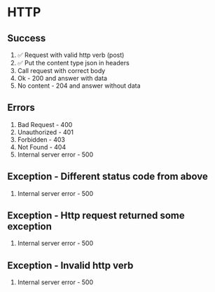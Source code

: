 # HTTP

## Success

1. ✅ Request with valid http verb (post)
2. ✅ Put the content type json in headers
3. Call request with correct body
4. Ok - 200 and answer with data
5. No content - 204 and answer without data

## Errors

1. Bad Request - 400
2. Unauthorized - 401
3. Forbidden - 403
4. Not Found - 404
5. Internal server error - 500

## Exception - Different status code from above
1. Internal server error - 500

## Exception - Http request returned some exception
1. Internal server error - 500

## Exception - Invalid http verb
1. Internal server error - 500